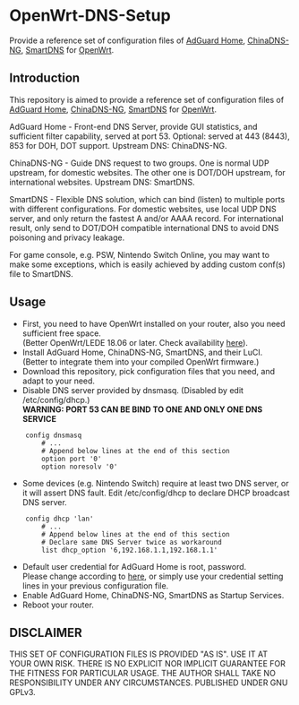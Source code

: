 # OpenWrt-DNS-Setup
Provide a reference set of configuration files of [AdGuard Home](https://github.com/AdguardTeam/AdGuardHome), [ChinaDNS-NG](https://github.com/pexcn/openwrt-chinadns-ng), [SmartDNS](https://github.com/pymumu/openwrt-smartdns) for [OpenWrt](https://openwrt.org/).

## Introduction

This repository is aimed to provide a reference set of configuration files of [AdGuard Home](https://github.com/AdguardTeam/AdGuardHome), [ChinaDNS-NG](https://github.com/pexcn/openwrt-chinadns-ng), [SmartDNS](https://github.com/pymumu/openwrt-smartdns) for [OpenWrt](https://openwrt.org/).

AdGuard Home - Front-end DNS Server, provide GUI statistics, and sufficient filter capability, served at port 53. Optional: served at 443 (8443), 853 for DOH, DOT support. Upstream DNS: ChinaDNS-NG.

ChinaDNS-NG - Guide DNS request to two groups. One is normal UDP upstream, for domestic websites. The other one is DOT/DOH upstream, for international websites. Upstream DNS: SmartDNS.

SmartDNS - Flexible DNS solution, which can bind (listen) to multiple ports with different configurations. For domestic websites, use local UDP DNS server, and only return the fastest A and/or AAAA record. For international result, only send to DOT/DOH compatible international DNS to avoid DNS poisoning and privacy leakage.

For game console, e.g. PSW, Nintendo Switch Online, you may want to make some exceptions, which is easily achieved by adding custom conf(s) file to SmartDNS. 

## Usage

* First, you need to have OpenWrt installed on your router, also you need sufficient free space.  
  (Better OpenWrt/LEDE 18.06 or later. Check availability [here](https://openwrt.org/toh/views/toh_fwdownload)).
* Install AdGuard Home, ChinaDNS-NG, SmartDNS, and their LuCI.  
  (Better to integrate them into your compiled OpenWrt firmware.)
* Download this repository, pick configuration files that you need, and adapt to your need.
* Disable DNS server provided by dnsmasq. (Disabled by edit /etc/config/dhcp.)  
   **WARNING: PORT 53 CAN BE BIND TO ONE AND ONLY ONE DNS SERVICE**

```config dnsmasq
	config dnsmasq
		# ... 
		# Append below lines at the end of this section
		option port '0'
		option noresolv '0'
```

* Some devices (e.g. Nintendo Switch) require at least two DNS server, or it will assert DNS fault. 
  Edit /etc/config/dhcp to declare DHCP broadcast DNS server.

```config dhcp 'lan'
	config dhcp 'lan'
		# ... 
		# Append below lines at the end of this section
		# Declare same DNS Server twice as workaround
		list dhcp_option '6,192.168.1.1,192.168.1.1'
```

* Default user credential for AdGuard Home is root, password.  
  Please change according to [here](https://github.com/AdguardTeam/AdGuardHome/wiki/Configuration), or simply use your credential setting lines in your previous configuration file.
* Enable AdGuard Home, ChinaDNS-NG, SmartDNS as Startup Services. 
* Reboot your router.

## DISCLAIMER

THIS SET OF CONFIGURATION FILES IS PROVIDED "AS IS". USE IT AT YOUR OWN RISK. THERE IS NO EXPLICIT NOR IMPLICIT GUARANTEE FOR THE FITNESS FOR PARTICULAR USAGE. THE AUTHOR SHALL TAKE NO RESPONSIBILITY UNDER ANY CIRCUMSTANCES. PUBLISHED UNDER GNU GPLv3.
